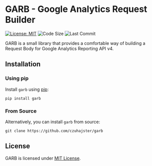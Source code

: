 # GARB - Google Analytics Request Builder
[![License: MIT](https://img.shields.io/badge/License-MIT-yellow.svg)](https://opensource.org/licenses/MIT)
![Code Size](https://img.shields.io/github/languages/code-size/czuhajster/garb)
![Last Commit](https://img.shields.io/github/last-commit/czuhajster/garb)

GARB is a small library that provides a comfortable way of building a Request
Body for Google Analytics Reporting API v4.

## Installation

### Using pip

Install `garb` using [pip](https://pip.pypa.io/en/stable/quickstart/):

    pip install garb

### From Source

Alternatively, you can install `garb` from source:

    git clone https://github.com/czuhajster/garb


## License

GARB is licensed under [MIT License](https://github.com/czuhajster/garb/blob/main/LICENSE.md).
